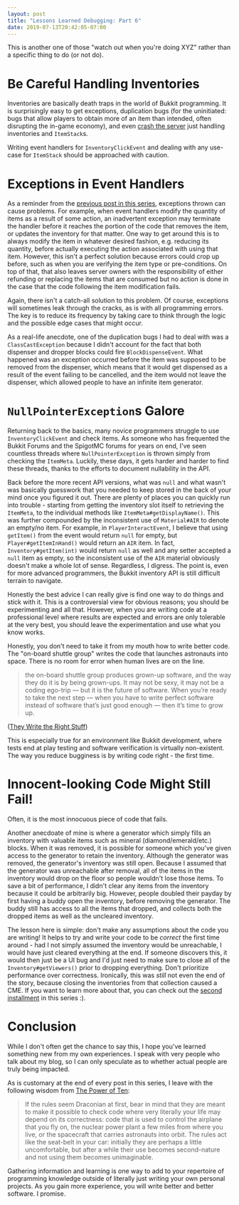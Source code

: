 ```yaml
---
layout: post
title: "Lessons Learned Debugging: Part 6"
date: 2019-07-13T20:42:05-07:00
---
```


This is another one of those "watch out when you're doing
XYZ" rather than a specific thing to do (or not do).

# Be Careful Handling Inventories

Inventories are basically death traps in the world of
Bukkit programming. It is surprisingly easy to get
exceptions, duplication bugs (for the uninitiated: bugs
that allow players to obtain more of an item than intended,
often disrupting the in-game economy), and even [crash the
server](https://caojohnny.github.io/blog/2018/04/13/keeping-inventories-open.html)
just handling inventories and `ItemStack`s.

Writing event handlers for `InventoryClickEvent` and
dealing with any use-case for `ItemStack` should be
approached with caution.

# Exceptions in Event Handlers

As a reminder from the
[previous post in this series](https://caojohnny.github.io/blog/2019/07/02/lessons-learned-debugging-part-5.html),
exceptions thrown can cause problems. For example, when
event handlers modify the quantity of items as a result of
some action, an inadvertent exception may terminate the
handler before it reaches the portion of the code that
removes the item, or updates the inventory for that matter.
One way to get around this is to always modify the item in
whatever desired fashion, e.g. reducing its quantity,
before actually executing the action associated with using
that item. However, this isn't a perfect solution because
errors could crop up before, such as when you are verifying
the item type or pre-conditions. On top of that, that also
leaves server owners with the responsibility of either
refunding or replacing the items that are consumed but no
action is done in the case that the code following the
item modification fails.

Again, there isn't a catch-all solution to this problem. Of
course, exceptions will sometimes leak through the cracks,
as is with all programming errors. The key is to reduce its
frequency by taking care to think through the logic and the
possible edge cases that might occur.

As a real-life anecdote, one of the duplication bugs I had
to deal with was a `ClassCastException` because I didn't
account for the fact that both dispenser and dropper blocks
could fire `BlockDispenseEvent`. What happened was an
exception occurred before the item was supposed to be
removed from the dispenser, which means that it would get
dispensed as a result of the event failing to be cancelled,
and the item would not leave the dispenser, which allowed
people to have an infinite item generator.

# `NullPointerException`s Galore

Returning back to the basics, many novice programmers
struggle to use `InventoryClickEvent` and check items.
As someone who has frequented the Bukkit Forums and the
SpigotMC forums for years on end, I've seen countless
threads where `NullPointerException` is thrown simply from
checking the `ItemMeta`. Luckily, these days, it gets
harder and harder to find these threads, thanks to the
efforts to document nullability in the API.

Back before the more recent API versions, what was `null`
and what wasn't was basically guesswork that you needed to
keep stored in the back of your mind once you figured it
out. There are plenty of places you can quickly run into
trouble - starting from getting the inventory slot itself
to retrieving the `ItemMeta`, to the individual methods
like `ItemMeta#getDisplayName()`. This was further
compounded by the inconsistent use of `Material#AIR` to
denote an empty/no item. For example, in
`PlayerInteractEvent`, I believe that using `getItem()`
from the event would return `null` for empty, but
`Player#getItemInHand()` would return an `AIR` item. In
fact, `Inventory#getItem(int)` would return `null` as well
and any setter accepted a `null` item as empty, so the
inconsistent use of the `AIR` material obviously doesn't
make a whole lot of sense. Regardless, I digress. The point
is, even for more advanced programmers, the Bukkit
inventory API is still difficult terrain to navigate.

Honestly the best advice I can really give is find one way
to do things and stick with it. This is a controversial
view for obvious reasons; you should be experimenting and
all that. However, when you are writing code at a
professional level where results are expected and errors
are only tolerable at the very best, you should leave the
experimentation and use what you know works.

Honestly, you don't need to take it from my mouth how to
write better code. The "on-board shuttle group" writes
the code that launches astronauts into space. There is no
room for error when human lives are on the line.

> the on-board shuttle group produces grown-up software,
and the way they do it is by being grown-ups. It may not be
sexy, it may not be a coding ego-trip — but it is the
future of software. When you’re ready to take the next
step — when you have to write perfect software instead of
software that’s just good enough — then it’s time to grow
up.

([They Write the Right Stuff](https://www.fastcompany.com/28121/they-write-right-stuff))

This is especially true for an environment like Bukkit
development, where tests end at play testing and software
verification is virtually non-existent. The way you reduce
bugginess is by writing code right - the first time.

# Innocent-looking Code Might Still Fail!

Often, it is the most innocuous piece of code that fails.

Another anecdoate of mine is where a generator which
simply fills an inventory with valuable items such as
mineral (diamond/emerald/etc.) blocks. When it was removed,
it is possible for someone which you've given access to
the generator to retain the inventory. Although the
generator was removed, the generator's inventory was still
open. Because I assumed that the generator was unreachable
after removal, all of the items in the inventory would drop
on the floor so people wouldn't lose those items. To save a
bit of performance, I didn't clear any items from the
inventory because it could be arbitrarily big. However,
people doubled their payday by first having a buddy open
the inventory, before removing the generator. The buddy
still has access to all the items that dropped, and
collects both the dropped items as well as the uncleared
inventory.

The lesson here is simple: don't make any assumptions about
the code you are writing! It helps to try and write your
code to be *correct* the first time around - had I not
simply assumed the inventory would be unreachable, I would
have just cleared everything at the end. If someone
discovers this, it would then just be a UI bug and I'd just
need to make sure to close all of the
`Inventory#getViewers()` prior to dropping everything.
Don't prioritize performance over correctness. Ironically,
this was *still* not even the end of the story, because
closing the inventories from that collection caused a CME.
If you want to learn more about that, you can check out the
[second installment](https://caojohnny.github.io/blog/2019/04/08/lessons-learned-debugging-part-2.html)
in this series :).

# Conclusion

While I don't often get the chance to say this, I hope
you've learned something new from my own experiences. I
speak with very people who talk about my blog, so I can
only speculate as to whether actual people are truly being
impacted.

As is customary at the end of every post in this series,
I leave with the following wisdom from
[The Power of Ten](http://spinroot.com/gerard/pdf/P10.pdf):

> If the rules seem Draconian at first, bear in mind that
they are meant to make it possible to check code where very
literally your life may depend on its correctness: code
that is used to control the airplane that you fly on, the
nuclear power plant a few miles from where you live, or the
spacecraft that carries astronauts into orbit. The rules
act like the seat-belt in your car: initially they are
perhaps a little uncomfortable, but after a while their use
becomes second-nature and not using them becomes
unimaginable.

Gathering information and learning is one way to
add to your repertoire of programming knowledge outside of
literally just writing your own personal projects. As you
gain more experience, you will write better and better
software. I promise.
